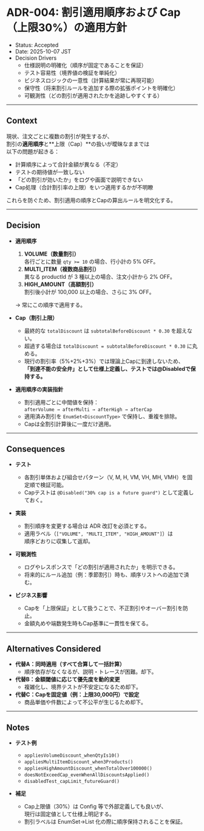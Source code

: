 # ADR-004: 割引適用順序および Cap（上限30%）の適用方針

- Status: Accepted  
- Date: 2025-10-07 JST  
- Decision Drivers  
  - 仕様説明の明確化（順序が固定であることを保証）  
  - テスト容易性（境界値の検証を単純化）  
  - ビジネスロジックの一意性（計算結果が常に再現可能）  
  - 保守性（将来割引ルールを追加する際の拡張ポイントを明確化）  
  - 可観測性（どの割引が適用されたかを追跡しやすくする）

---

## Context
現状、注文ごとに複数の割引が発生するが、  
割引の**適用順序**と**上限（Cap）**の扱いが曖昧なままでは  
以下の問題が起きる：

- 計算順序によって合計金額が異なる（不定）  
- テストの期待値が一致しない  
- 「どの割引が効いたか」をログや画面で説明できない  
- Cap処理（合計割引率の上限）をいつ適用するかが不明瞭  

これらを防ぐため、割引適用の順序とCapの算出ルールを明文化する。

---

## Decision
- **適用順序**
  1. **VOLUME（数量割引）**  
     各行ごとに数量 `qty >= 10` の場合、行小計の 5% OFF。  
  2. **MULTI_ITEM（複数商品割引）**  
     異なる productId が 3 種以上の場合、注文小計から 2% OFF。  
  3. **HIGH_AMOUNT（高額割引）**  
     割引後小計が 100,000 以上の場合、さらに 3% OFF。  

  → 常にこの順序で適用する。

- **Cap（割引上限）**
  - 最終的な `totalDiscount` は `subtotalBeforeDiscount * 0.30` を超えない。  
  - 超過する場合は `totalDiscount = subtotalBeforeDiscount * 0.30` に丸める。  
  - 現行の割引率（5%+2%+3%）では理論上Capに到達しないため、  
    **「到達不能の安全弁」として仕様上定義し、テストでは@Disabledで保持する。**

- **適用順序の実装指針**
  - 割引適用ごとに中間値を保持：  
    `afterVolume → afterMulti → afterHigh → afterCap`  
  - 適用済み割引を `EnumSet<DiscountType>` で保持し、重複を排除。  
  - Capは全割引計算後に一度だけ適用。

---

## Consequences
- **テスト**  
  - 各割引単体および組合せパターン（V, M, H, VM, VH, MH, VMH）を固定順で検証可能。  
  - Capテストは `@Disabled("30% cap is a future guard")` として定義しておく。  

- **実装**  
  - 割引順序を変更する場合は ADR 改訂を必須とする。  
  - 適用ラベル（`["VOLUME", "MULTI_ITEM", "HIGH_AMOUNT"]`）は  
    順序どおりに収集して返却。

- **可観測性**  
  - ログやレスポンスで「どの割引が適用されたか」を明示できる。  
  - 将来的にルール追加（例：季節割引）時も、順序リストへの追加で済む。

- **ビジネス影響**  
  - Capを「上限保証」として扱うことで、不正割引やオーバー割引を防止。  
  - 金額丸めや端数発生時もCap基準に一貫性を保てる。

---

## Alternatives Considered
- **代替A：同時適用（すべて合算して一括計算）**  
  - 順序依存がなくなるが、説明・トレースが困難。却下。  
- **代替B：金額閾値に応じて優先度を動的変更**  
  - 複雑化し、境界テストが不安定になるため却下。  
- **代替C：Capを固定値（例：上限30,000円）で設定**  
  - 商品単価や件数によって不公平が生じるため却下。

---

## Notes
- **テスト例**
  - `appliesVolumeDiscount_whenQtyIs10()`  
  - `appliesMultiItemDiscount_when3Products()`  
  - `appliesHighAmountDiscount_whenTotalOver100000()`  
  - `doesNotExceedCap_evenWhenAllDiscountsApplied()`  
  - `disabledTest_capLimit_futureGuard()`  

- **補足**
  - Cap上限値（30%）は Config 等で外部定義しても良いが、  
    現行は固定値として仕様上明記する。  
  - 割引ラベルは EnumSet→List 化の際に順序保持されることを保証。

